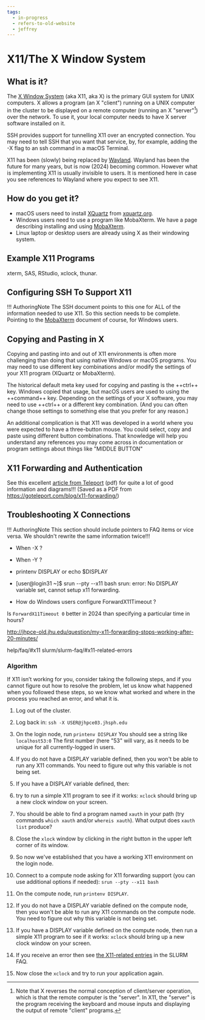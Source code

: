 ```yaml
---
tags:
  - in-progress
  - refers-to-old-website
  - jeffrey
---
```



# X11/The X Window System

## What is it?
The [X Window System](https://en.wikipedia.org/wiki/X_Window_System) (aka X11, aka X) is the primary GUI system for UNIX computers. X allows a program (an X "client") running on a UNIX computer in the cluster to be displayed on a remote computer (running an X "server"[^1]) over the network. To use it, your local computer needs to have X server software installed on it.

SSH provides support for tunnelling X11 over an encrypted connection. You may need to tell SSH that you want that service, by, for example, adding the -X flag to an ssh command in a macOS Terminal.

X11 has been (slowly) being replaced by [Wayland](https://en.wikipedia.org/wiki/Wayland_(protocol)). Wayland has been the future for many years, but is now (2024) becoming common. However what is implementing X11 is usually invisible to users. It is mentioned here in case you see references to Wayland where you expect to see X11.

[^1]: Note that X reverses the normal conception of client/server operation, which is that the remote computer is the "server". In X11, the "server" is the program receiving the keyboard and mouse inputs and displaying the output of remote "client" programs.

## How do you get it?

- macOS users need to install [XQuartz](https://en.wikipedia.org/wiki/XQuartz) from [xquartz.org](https://www.xquartz.org).
- Windows users need to use a program like MobaXterm. We have a page describing installing and using [MobaXterm](mobaxterm.md).
- Linux laptop or desktop users are already using X as their windowing system.

## Example X11 Programs

xterm, SAS, RStudio, xclock, thunar.

## Configuring SSH To Support X11
!!! AuthoringNote
    The SSH document points to this one for ALL of the information needed to use X11. So this section needs to be complete. Pointing to the [MobaXterm](mobaxterm.md) document of course, for Windows users.

## Copying and Pasting in X
Copying and pasting into and out of X11 environments is often more challenging than doing that using native Windows or macOS programs. You may need to use different key combinations and/or modify the settings of your X11 program (XQuartz or MobaXterm).

The historical default meta key used for copying and pasting is the ++ctrl++ key. Windows copied that usage, but macOS users are used to using the ++command++ key. Depending on the settings of your X software, you may need to use ++ctrl++ or a different key combination. (And you can often change those settings to something else that you prefer for any reason.)

An additional complication is that X11 was developed in a world where you were expected to have a three-button mouse. You could select, copy and paste using different button combinations. That knowledge will help you understand any references you may come across in documentation or program settings about things like "MIDDLE BUTTON"

## X11 Forwarding and Authentication

See this excellent [article from Teleport](../access/images/x11-forwarding-from-teleport.pdf) (pdf) for quite a lot of good information and diagrams!!! (Saved as a PDF from https://goteleport.com/blog/x11-forwarding/)




## Troubleshooting X Connections

!!! AuthoringNote
    This section should include pointers to FAQ items or vice versa. We shouldn't rewrite the same information twice!!!
    
- When -X ?
- When -Y ?

- printenv DISPLAY or echo $DISPLAY

- [user@login31 ~]$ srun --pty --x11 bash
srun: error: No DISPLAY variable set, cannot setup x11 forwarding.

- How do Windows users configure ForwardX11Timeout ?

Is `ForwardX11Timeout 0` better in 2024 than specifying a particular time in hours?

http://jhpce-old.jhu.edu/question/my-x11-forwarding-stops-working-after-20-minutes/

help/faq/#x11
slurm/slurm-faq/#x11-related-errors

### Algorithm

If X11 isn’t working for you, consider taking the following steps, and if you cannot figure out how to resolve the problem, let us know what happened when you followed these steps, so we know what worked and where in the process you reached an error, and what it is.
 
1. Log out of the cluster.

2. Log back in: `ssh -X USER@jhpce03.jhsph.edu`

3. On the login node, run `printenv DISPLAY`  You should see a string like `localhost53:0` The first number (here "53" will vary, as it needs to be unique for all currently-logged in users.
4. If you do not have a DISPLAY variable defined, then you won't be able to run any X11 commands. You need to figure out why this variable is not being set.
4.  If you have a DISPLAY variable defined, then:
   1. try to run a simple X11 program to see if it works: `xclock` should bring up a new clock window on your screen.
   2. You should be able to find a program named `xauth` in your path (try commands `which xauth` and/or `whereis xauth`). What output does `xauth list` produce? 
5. Close the `xlock` window by clicking in the right button in the upper left corner of its window.
6. So now we've established that you have a working X11 environment on the login node.
7. Connect to a compute node asking for X11 forwarding support (you can use additional options if needed): `srun --pty --x11 bash`
8. On the compute node, run `printenv DISPLAY`.
9. If you do not have a DISPLAY variable defined on the compute node, then you won't be able to run any X11 commands on the compute node. You need to figure out why this variable is not being set.
9. If you have a DISPLAY variable defined on the compute node, then run a simple X11 program to see if it works: `xclock` should bring up a new clock window on your screen.
10. If you receive an error then see [the X11-related entries](../slurm/slurm-faq.md/#x11-related-errors) in the SLURM FAQ.
10. Now close the `xclock` and try to run your application again.
